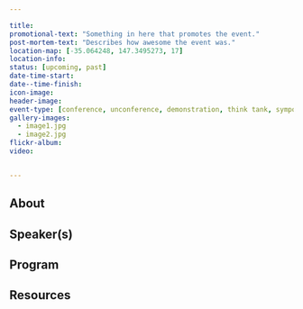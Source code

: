 ```yaml
---

title:
promotional-text: "Something in here that promotes the event."
post-mortem-text: "Describes how awesome the event was."
location-map: [-35.064248, 147.3495273, 17]
location-info:
status: [upcoming, past]
date-time-start:
date--time-finish:
icon-image:
header-image:
event-type: [conference, unconference, demonstration, think tank, symposium, workshop, forum, discussion]
gallery-images:
  - image1.jpg
  - image2.jpg
flickr-album: 
video:


---
```


## About

## Speaker(s)

## Program

## Resources

